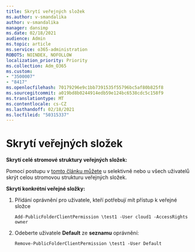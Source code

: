 ```yaml
---
title: Skrytí veřejných složek
ms.author: v-smandalika
author: v-smandalika
manager: dansimp
ms.date: 02/18/2021
audience: Admin
ms.topic: article
ms.service: o365-administration
ROBOTS: NOINDEX, NOFOLLOW
localization_priority: Priority
ms.collection: Adm_O365
ms.custom:
- "3500007"
- "8417"
ms.openlocfilehash: 70179296e9c1bb7391535f55796bc5af80b825f8
ms.sourcegitcommit: a019bd8b0244914edb59e124bc6538cdc5c158f9
ms.translationtype: MT
ms.contentlocale: cs-CZ
ms.lasthandoff: 02/18/2021
ms.locfileid: "50315337"
---
```

# <a name="hide-public-folders"></a>Skrytí veřejných složek

**Skrytí celé stromové struktury veřejných složek:**

Pomocí postupu v [tomto článku můžete](https://aka.ms/ControlPF) u selektivně nebo u všech uživatelů skrýt celou stromovou strukturu veřejných složek.

**Skrytí konkrétní veřejné složky:**

1. Přidání oprávnění pro uživatele, kteří potřebují mít přístup k veřejné složce

    `Add-PublicFolderClientPermission \test1 -User cloud1 -AccessRights owner`

2. Odeberte uživatele **Default** ze **seznamu** oprávnění:

    `Remove-PublicFolderClientPermission \test1 -User Default`
